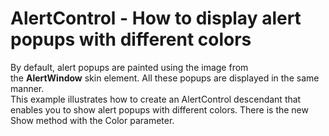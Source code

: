 # AlertControl - How to display alert popups with different colors


<p>By default, alert popups are painted using the image from the <strong>AlertWindow</strong> skin element. All these popups are displayed in the same manner.<br />This example illustrates how to create an AlertControl descendant that enables you to show alert popups with different colors. There is the new Show method with the Color parameter.</p>

<br/>



